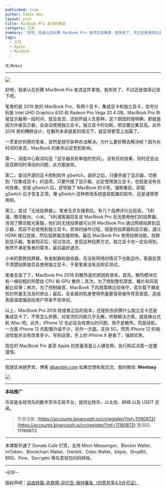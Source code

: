 ```yaml
---
published: true
author: Robin Wen
layout: post
title: MacBook Pro 发烫折腾记
category: 工具
summary: "好吧，我承认在折腾 MacBook Pro 发烫之前事情，我失败了，不过还是值得记录下吧。笔者的是 2018 款的 MacBook Pro，有两个显卡，集成显卡和独立显卡，型号分别是 Intel UHD Graphics 630 和 Radeon Pro Vega 20 4 GB。MacBook Pro 外接显示器用一段时间，就会发烫，烫到怀疑人生那种。这个原因的很明确，那就是因为外接显示器，会自动使用独立显卡。独立显卡的功耗，明显要比集显高。此外 2018 款的糟糕设计，在散热本来就差的情况下，就显得更雪上加霜了。现在的 MacBook Pro 甚至 Apple 的质量真是让人堪忧啊，执行购买决策一定要谨慎。"
tags:
  - 工具
  - Apple
  - MacBook
---
```


`文/Robin`

***

![](https://cdn.dbarobin.com/l3afqdg.png)

好吧，我承认在折腾 MacBook Pro 发烫这件事情，我失败了，不过还是值得记录下吧。

笔者的是 2018 款的 MacBook Pro，有两个显卡，集成显卡和独立显卡，型号分别是 Intel UHD Graphics 630 和 Radeon Pro Vega 20 4 GB。MacBook Pro 外接显示器用一段时间，就会发烫，烫到怀疑人生那种。这个原因的很明确，那就是因为外接显示器，会自动使用独立显卡。独立显卡的功耗，明显要比集显高。此外 2018 款的糟糕设计，在散热本来就差的情况下，就显得更雪上加霜了。

一贯爱好折腾的笔者，自然是想尽各种办法解决。为什么要折腾去解决呢？因为长时间的发烫，MacBook 的寿命必定受到影响。

第一，调度中心取消勾选「显示器具有单独的空间」，没有任何效果，同时还会出现双屏同时滑动的问题，此方案放弃。

第二，尝试开源的显卡控制软件 gSwitch。装好之后，只要外接了显示器，切换到「仅集成显卡」的选项，只要外接了显示器，必定使用独立显卡，也就是没有任何效果。安装 gSwitch 后，还导致了 MacBook 的卡死，强制重启，卸载 gSwitch 后才恢复正常。像 gSwitch 这种修改系统底层配置的软件，还是谨慎使用吧。

第三，尝试「无线投屏器」。笔者去京东搜索后，有几个品牌评价比较高，飞利浦、腾讯极光、小米。飞利浦客服回复说 MacBook Pro 无法使用他们的投屏器。咨询了腾讯极光客服，他们的无线投屏器可以将 MacBook Pro 通过网络投屏到显示器，而且不会使用到独立显卡。具体的操作过程，就是将投屏器和显示器，通过 HDMI 接口连接，然后投屏器连接网络，最后 MacBook Pro 使用投屏功能，投屏到显示器。笔者购买后，经过测试，发现这种投屏方式，独立显卡也一定会用到，依然不满足笔者的需求，最后最好退货。

小米的那款投屏器，有发射器和接收器，在没有网络的情况下也能运作。客服反馈不清楚投屏是否会使用独立显卡，于是笔者没有去购买测试。

笔者去查了下，MacBook Pro 2018 的散热差的原因有很多。首先，散热模块仅有一根较粗的热管给 CPU 和 GPU 散热；其次，为了控制整机厚度，鳍片和风扇都比较薄；再次，为了控制噪音，MacBook 下风扇策略比较保守，高负载下爆发性的热量无法及时排出；最后，全金属的机身使得热量更容易被传导至表面，造成表面温度偏高给用户带来不良体验。

以上，MacBook Pro 2018 款或者之后的版本，还是别去折腾什么独立显卡还是集成显卡了，不管怎么折腾，对发烫的问题几乎无解。终极解决方案，就是换台式机 iMac 吧。此外，iPhone 12 也必定会有类似的问题，倒不是散热，而是续航。一方面 iPhone 12 的配置升级不少，另外一方面，支持 5G。然而 iPhone 12 的电池性能并没有改善多少。写到这里，手上的 iPhone X 更香了，强颜欢笑。

现在的 MacBook Pro 甚至 Apple 的质量真是让人堪忧啊，执行购买决策一定要谨慎。

***

我是区块链罗宾，博客 [dbarobin.com](https://dbarobin.com/)
如果您想和我交流，我的微信: **Wentasy**

![](https://cdn.dbarobin.com/v4yywe2.png)

***

**本站推广**

币安是全球领先的数字货币交易平台，提供比特币、以太坊、BNB 以及 USDT 交易。

> 币安注册: [https://accounts.binancezh.io/cn/register/?ref=11190872](https://accounts.binancezh.io/cn/register/?ref=11190872)
> 邀请码: **11190872**

***

本博客开通了 Donate Cafe 打赏，支持 Mixin Messenger、Blockin Wallet、imToken、Blockchain Wallet、Ownbit、Cobo Wallet、bitpie、DropBit、BRD、Pine、Secrypto 等任意钱包扫码转账。

<center>
    <div class="--donate-button"
         data-button-id="f8b9df0d-af9a-460d-8258-d3f435445075"
    ></div>
</center>

***

–EOF–

版权声明：[自由转载-非商用-非衍生-保持署名（创意共享4.0许可证）](http://creativecommons.org/licenses/by-nc-nd/4.0/deed.zh)